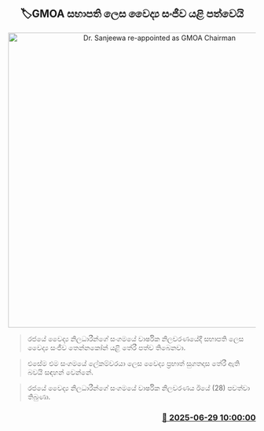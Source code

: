 <p align='center'><b><h2 align='center' title='Dr. Sanjeewa re-appointed as GMOA Chairman'>🏷GMOA සභාපති ලෙස වෛද්‍ය සංජීව යළි පත්වෙයි</h2></b></p>
<p align='center'><img src='https://helakuru.sgp1.cdn.digitaloceanspaces.com/esana/images/lib/gmoa.jpg' width='600' alt='Dr. Sanjeewa re-appointed as GMOA Chairman'></p>

> රජයේ වෛද්‍ය නිලධාරීන්ගේ සංගමයේ වාර්ෂික නිලවරණයේදී සභාපති ලෙස වෛද්‍ය සංජීව තෙන්නකෝන් යළි තේරී පත්ව තිබෙනවා.

> එසේම එම සංගමයේ ලේකම්වරයා ලෙස වෛද්‍ය ප්‍රභාත් සුගතදාස තේරී ඇති බවයි සඳහන් වෙන්නේ.

> රජයේ වෛද්‍ය නිලධාරීන්ගේ සංගමයේ වාර්ෂික නිලවරණය ඊයේ (28) පවත්වා තිබුණා.



<h3 align='right'><a href='https://www.helakuru.lk/esana/p/111433/'>📅 2025-06-29 10:00:00</a></h3>
